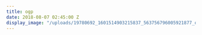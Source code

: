 ```yaml
---
title: ogp
date: 2018-08-07 02:45:00 Z
display_image: "/uploads/19780692_1601514903215837_563756796005921877_o.jpg"
---
```


